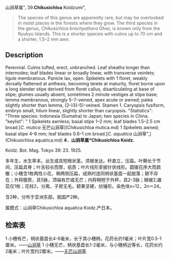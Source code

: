 山涧草属",
39.**Chikusichloa** Koidzumi",

> The species of this genus are apparently rare, but may be overlooked in moist places in the forests where they grow. The third species in the genus, *Chikusichloa brachyathera* Ohwi, is known only from the Ryukyu Islands. This is a shorter species with culms up to 70 cm and a shorter, 1.5–2 mm awn.

## Description
Perennial. Culms tufted, erect, unbranched. Leaf sheaths longer than internodes; leaf blades linear or broadly linear, with transverse veinlets; ligule membranous. Panicle lax, open. Spikelets with 1 floret, weakly dorsally flattened at anthesis, becoming terete at maturity, floret borne upon a long slender stipe derived from floret callus, disarticulating at base of stipe; glumes usually absent, sometimes 2 minute vestiges at stipe base; lemma membranous, strongly 5–7-veined, apex acute or awned; palea slightly shorter than lemma, (2–)3(–5)-veined. Stamen 1. Caryopsis fusiform, embryo small, hilum linear, slightly shorter than caryopsis.
  "Statistics": "Three species: Indonesia (Sumatra) to Japan; two species in China.
  "keylist": "
1 Spikelets awnless; basal stipe 1–2 mm; leaf blades 1.5–2.5 cm broad.[*C. mutica* 无芒山涧草](Chikusichloa mutica.md)
1 Spikelets awned; basal stipe 4–6 mm; leaf blades 0.6–1 cm broad.[*C. aquatica* 山涧草",](Chikusichloa aquatica.md)
**4．山涧草属*Chikusichloa Koidz.**

Koidz. Bot. Mag. Tokyo 39: 23. 1925.

多年生，水生草本。丛生或具短根状茎。须根发达。秆直立，压扁。叶鞘长于节间，压扁具脊；叶舌较长而厚，纸质；叶片线形至披针状线形。圆锥花序大而疏散；小穗含1枚两性小花，稍两侧压扁，成熟时连同柄状基盘一起脱落；颖不存在；外稃膜质，具5脉，顶端有芒或无芒；内稃稍短于外秤，具2-3脉；鳞被2;雄蕊仅1枚；花柱2，分离，子房无毛。颖果坚硬，纺锤形。染色体x=12，2n＝24。

含2种，分布于亚洲东部。我国产2种。

属模式：山涧草Chikusichloa aquatica Koidz.产日本。

## 检索表

1 小穗有芒，柄状基盘长4-6毫米，长于其小穗柄，花药长约1毫米；叶片宽0.5-1厘米。——[山涧草](Chikusichloa%20aquatica.md)
1 小穗无芒，柄状基盘长1-2毫米，与小穗柄近等长，花药长约2毫米；叶片宽约2厘米。——[无芒山涧草](Chikusichloa%20mutica.md)
